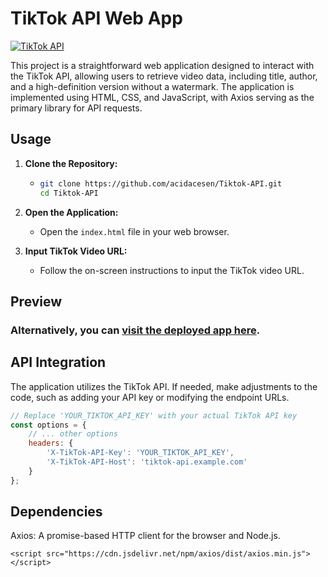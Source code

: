 # TikTok API Web App

[![TikTok API](https://img.shields.io/badge/TikTok%20API-v1.0-blue)](https://example.com/api)

This project is a straightforward web application designed to interact with the TikTok API, allowing users to retrieve video data, including title, author, and a high-definition version without a watermark. The application is implemented using HTML, CSS, and JavaScript, with Axios serving as the primary library for API requests.

## Usage

1. **Clone the Repository:**
   - ```bash
     git clone https://github.com/acidacesen/Tiktok-API.git
     cd Tiktok-API
     ```

2. **Open the Application:**
   - Open the `index.html` file in your web browser.

3. **Input TikTok Video URL:**
   - Follow the on-screen instructions to input the TikTok video URL.

## Preview
### Alternatively, you can [visit the deployed app here](https://acidacesen.github.io/Tiktok-API/).


## API Integration

The application utilizes the TikTok API. If needed, make adjustments to the code, such as adding your API key or modifying the endpoint URLs.

```javascript
// Replace 'YOUR_TIKTOK_API_KEY' with your actual TikTok API key
const options = {
    // ... other options
    headers: {
        'X-TikTok-API-Key': 'YOUR_TIKTOK_API_KEY',
        'X-TikTok-API-Host': 'tiktok-api.example.com'
    }
};
```
## Dependencies
Axios: A promise-based HTTP client for the browser and Node.js.
```
<script src="https://cdn.jsdelivr.net/npm/axios/dist/axios.min.js"></script>
```
